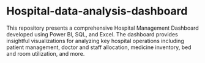 # Hospital-data-analysis-dashboard
This repository presents a comprehensive Hospital Management Dashboard developed using Power BI, SQL, and Excel. The dashboard provides insightful visualizations for analyzing key hospital operations including patient management, doctor and staff allocation, medicine inventory, bed and room utilization, and more.
